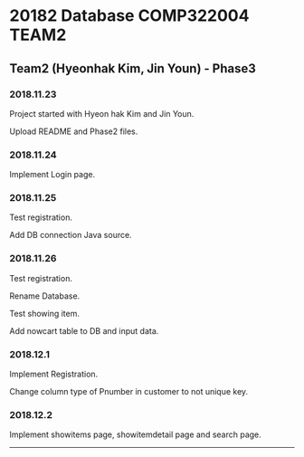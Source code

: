 # 20182 Database COMP322004 TEAM2

## Team2 (Hyeonhak Kim, Jin Youn) - Phase3

### 2018.11.23 

Project started with Hyeon hak Kim and Jin Youn.

Upload README and Phase2 files.

### 2018.11.24

Implement Login page.

### 2018.11.25

Test registration.

Add DB connection Java source.

### 2018.11.26

Test registration.

Rename Database.

Test showing item.

Add nowcart table to DB and input data.

### 2018.12.1

Implement Registration.

Change column type of Pnumber in customer to not unique key.

### 2018.12.2

Implement showitems page, showitemdetail page and search page.

-----------------
